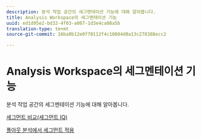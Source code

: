 ```yaml
---
description: 분석 작업 공간의 세그멘테이션 기능에 대해 알아봅니다.
title: Analysis Workspace의 세그멘테이션 기능
uuid: ed1d95e2-bd32-4f03-a007-1d3e4ca08a5b
translation-type: tm+mt
source-git-commit: 16ba0b12e0f70112f4c10804d0a13c278388ecc2

---
```



# Analysis Workspace의 세그멘테이션 기능

분석 작업 공간의 세그멘테이션 기능에 대해 알아봅니다.

[세그먼트 비교(세그먼트 IQ)](https://marketing.adobe.com/resources/help/en_US/analytics/analysis-workspace/segment-comparison.html)

[폴아웃 분석에서 세그먼트 적용](https://marketing.adobe.com/resources/help/en_US/analytics/analysis-workspace/compare-segments-fallout.html)
